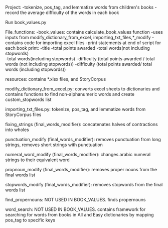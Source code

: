 Project:
-tokenize, pos_tag, and lemmatize words from children's books
-record the average difficulty of the words in each book

Run book_values.py


File_functions:
-book_values: contains calculate_book_values function
	-uses inputs from modify_dictionary_from_excel, importing_txt_files,*_modify
	-contains code for importing excel files
	-print statements at end of script for each book  print:
		-title
		-total points awarded
		-total words(not including stopwords)		
		-total words(including stopwords)
		-difficulty (total points awarded / total words	(not including stopwords))
		-difficulty (total points awarded/ total words (including stopwords)) 

resources:
contains *.xlsx files, and StoryCorpus

modify_dictionary_from_excel.py: converts excel sheets to dictionaries and contains functions to find non-alphanumeric words and create custom_stopwords list

importing_txt_files.py: tokenize, pos_tag, and lemmatize words from StoryCorpus files

fixing_strings (final_words_modifier): concatenates halves of contractions into wholes

punctuation_modify (final_words_modifier): removes punctuation from long strings, removes short strings with punctuation

numeral_word_modify (final_words_modifier): changes arabic numeral strings to their equivalent word

propnoun_modify (final_words_modifier): removes proper nouns from the final words list

stopwords_modify (final_words_modifier): removes stopwords from the final words list

find_propernouns: NOT USED IN BOOK_VALUES. finds propernouns

word_search: NOT USED IN BOOK_VALUES. contains framework for searching for words from books in All and Easy dictionaries by mapping pos_tag to specific keys
	
